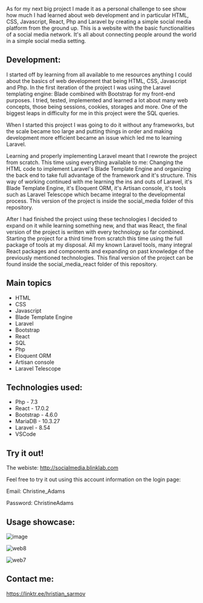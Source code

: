 As for my next big project I made it as a personal challenge to see show how much I had learned about web development
and in particular HTML, CSS, Javascript, React, Php and Laravel by creating a simple social media platform from the 
ground up. This is a website with the basic functionalities of a social media network. It's all about connecting 
people around the world in a simple social media setting.

## Development:

I started off by learning from all available to me resources anything I could about the basics of web development 
that being HTML, CSS, Javascript and Php. In the first iteration of the project I was using the Laravel templating engine: 
Blade combined with Bootstrap for my front-end purposes. I tried, tested, implemented and learned a lot about many web 
concepts, those being sessions, cookies, storages and more. One of the biggest leaps in difficulty for me in this project
were the SQL queries. 

When I started this project I was going to do it without any frameworks, but the scale became too large and putting things 
in order and making development more efficient became an issue which led me to learning Laravel.

Learning and properly implementing Laravel meant that I rewrote the project from scratch. This time using everything 
available to me: Changing the HTML code to implement Laravel's Blade Template Engine and organizing the back end to 
take full advantage of the framework and it's structure. This way of working continued with me learning the ins and outs
of Laravel, it's Blade Template Engine, it's Eloquent ORM, it's Artisan console, it's tools such as Laravel Telescope
which became integral to the developmental process. This version of the project is inside the social_media folder of 
this repository.

After I had finished the project using these technologies I decided to expand on it while learning something new, and 
that was React, the final version of the project is written with every technology so far combined. Starting the project 
for a third time from scratch this time using the full package of tools at my disposal. All my known Laravel tools, 
many integral React packages and components and expanding on past knowledge of the previously mentioned technologies. 
This final version of the project can be found inside the social_media_react folder of this repository.

## Main topics

 - HTML
 - CSS
 - Javascript
 - Blade Template Engine
 - Laravel
 - Bootstrap
 - React
 - SQL
 - Php
 - Eloquent ORM
 - Artisan console
 - Laravel Telescope

## Technologies used: 

 - Php - 7.3
 - React - 17.0.2
 - Bootstrap - 4.6.0
 - MariaDB - 10.3.27
 - Laravel - 8.54
 - VSCode

## Try it out!

The webiste: http://socialmedia.blinklab.com

Feel free to try it out using this account information on the login page: 

Email: Christine_Adams

Password: ChristineAdams


## Usage showcase:

![image](https://github.com/HristianSarmov/SocialMedia/assets/137688109/8cefb9f6-b1e9-43fb-ae50-576005bfa6aa)



![web8](https://github.com/HristianSarmov/SocialMedia/assets/137688109/bc8ab743-93b5-42f0-981f-113c3e28bf31)



![web7](https://github.com/HristianSarmov/SocialMedia/assets/137688109/0a42c6ae-8484-4501-b7d7-ae52d2c5d294)




## Contact me:

https://linktr.ee/hristian_sarmov
